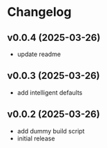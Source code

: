 # Changelog

## v0.0.4 (2025-03-26)

- update readme


## v0.0.3 (2025-03-26)

- add intelligent defaults


## v0.0.2 (2025-03-26)

- add dummy build script
- initial release


